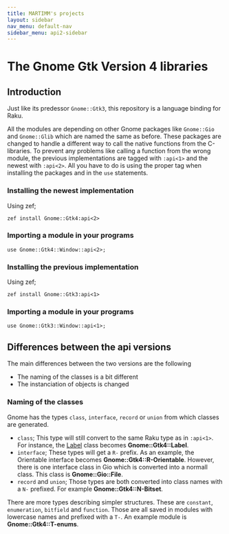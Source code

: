 ```yaml
---
title: MARTIMM's projects
layout: sidebar
nav_menu: default-nav
sidebar_menu: api2-sidebar
---
```


# The Gnome Gtk Version 4 libraries

## Introduction
Just like its predessor `Gnome::Gtk3`, this repository is a language binding for Raku. 

All the modules are depending on other Gnome packages like `Gnome::Gio` and `Gnome::Glib` which are named the same as before. These packages are changed to handle a different way to call the native functions from the C-libraries. To prevent any problems like calling a function from the wrong module, the previous implementations are tagged with `:api<1>` and the newest with `:api<2>`. All  you have to do is using the proper tag when installing the packages and in the `use` statements.

### Installing the newest implementation

Using zef;

```
zef install Gnome::Gtk4:api<2>
```

### Importing a module in your programs

```
use Gnome::Gtk4::Window::api<2>;
```

### Installing the previous implementation

Using zef;

```
zef install Gnome::Gtk3:api<1>
```

### Importing a module in your programs

```
use Gnome::Gtk3::Window::api<1>;
```

## Differences between the api versions

The main differences between the two versions are the following
* The naming of the classes is a bit different
* The instanciation of objects is changed

### Naming of the classes

Gnome has the types `class`, `interface`, `record` or `union` from which classes are generated.
* `class`; This type will still convert to the same Raku type as in `:api<1>`. For instance, the <ins>Label</ins> class becomes **Gnome::Gtk4::Label**.
* `interface`; These types will get a `R-` prefix. As an example, the Orientable interface becomes **Gnome::Gtk4::R-Orientable**. However, there is one interface class in Gio which is converted into a normall class. This class is **Gnome::Gio::File**.
* `record` and `union`; Those types are both converted into class names with a `N-` prefixed. For example **Gnome::Gtk4::N-Bitset**.

There are more types describing simpler structures. These are `constant`, `enumeration`, `bitfield` and `function`. Those are all saved in modules with lowercase names and prefixed with a `T-`. An example module is **Gnome::Gtk4::T-enums**.

